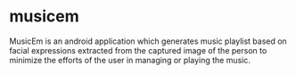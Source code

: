 # musicem

 MusicEm is an android application which generates music playlist based on facial expressions extracted from the captured image of the person to minimize the efforts of the user in managing or playing the music.
